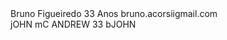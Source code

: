 <persona>
  <P1>
   <nombre>Bruno</nombre>
   <apellido>Figueiredo </apellido>
   <edad>33 Anos</edad>
   <correo_eletronico>bruno.acorsiigmail.com</correo_eletronico>
  </P1>
  <div>
  </div>
   <P2>
   <nombre>jOHN</nombre>
   <apellido>mC ANDREW </apellido>
   <edad>33 </edad>
   <correo_eletronico>bJOHN</correo_eletronico>
  </P2>
   
</persona>
